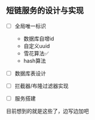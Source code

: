 ## 短链服务的设计与实现

* [ ] 全局唯一标识
  * 数据库自增id
  * 自定义uuid
  * 雪花算法:white_check_mark:
  * hash算法

* [ ] 数据库表设计
* [ ] 拦截器/布隆过滤器实现
* [ ] 服务搭建

目前想到的就是这些了，边写边加吧

